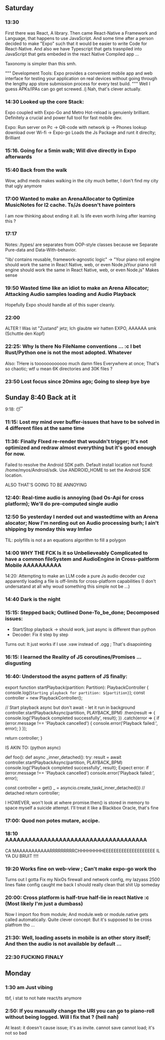 ## Saturday

### 13:30

First there was React, A library. Then came React-Native a Framework and Language, that happens to use JavaScript. And some time after a person decided to make "Expo" such that it would be easier to write Code for React-Native. And also we have Typescript that gets trasnpiled into JavaScript that gets embeded in the react Native Compiled app ...

Taxonomy is simpler than this smh.

"""
Development Tools: Expo provides a convenient mobile app and web interface for testing your application on real devices without going through the lengthy app store submission process for every test build.
"""
Well I guess APKs/IPAs can go get screwed. /j
Nah, that's clever actually.


### 14:30 Looked up the core Stack:

Expo coupled with Expo-Go and Metro Hot-reload is genuienly brilliant. Definitely a crucial and power full tool for fast mobile dev.

Expo: Run server on Pc -> QR-code with network ip -> Phones lookup download over Wi-fi -> Expo-go Loads the Js Package and runt it direclty;
Brilliant


### 15:16. Going for a 5min walk; Will dive directly in Expo afterwards

### 15:40 Back from the walk

Wow, adhd meds makes walking in the city much better, I don't find my city that ugly anymore 

### 17:00 Wanted to make an ArenaAllocator to Optimize MusicNotes for l2 cache. Ts/Js doesn't have pointers

I am now thinking about ending it all. Is life even worth living after learning this ?

### 17:17

Notes: 
/types/ are separates from OOP-style classes because we Separate Pure-data and Data-With-behavior.

"lib/ contains reusable, framework-agnostic logic" -> "Your piano roll engine should work the same in React Native, web, or even Node.jsYour piano roll engine should work the same in React Native, web, or even Node.js"
Makes sense

### 19:50 Wasted time like an idiot to make an Arena Allocator; Attacking Audio samples loading and Audio Playback

Hopefully Expo should handle all of this super cleanly.

### 22:00

ALTER ! Was ist "Zustand" jetz; Ich glaubte wir hatten EXPO, AAAAAA smk (Schuttle den Kopf)

### 22:25: Why Is there No FileName conventions ... :c I bet Rust/Python one is not the most adopted. Whatever

Also: THere is toooooooooooo much damn files Everywhere at once; That's so chaotic; wtf u mean 6K directories and 30K files ?


### 23:50 Lost focus since 20mins ago; Going to sleep bye bye


## Sunday 8:40 Back at it
9:18: 😴

### 11:15: Lost my mind over buffer-issues that have to be solved in 4 different files at the same time

### 11:36: Finally FIxed re-render that wouldn't trigger; It's not optimized and redraw almost everything but it's good enough for now.
Failed to resolve the Android SDK path. Default install location not found: /home/myos/Android/sdk. Use ANDROID_HOME to set the Android SDK location.

ALSO THAT'S GOING TO BE ANNOYING

### 12:40: Real-time audio is annoying (bad Os-Api for cross platform); We'll do pre-computed single audio


### 12:50 So yesterday I nerded out and wastedtime with an Arena alocator; Now I'm nerding out on Audio processing burh; I ain't shipping by monday this way lmfao

TIL: polyfills is not a an equations algorithm to fill a polygon

### 14:00 WHY THE FCK Is it so Unbelieveably Complicated to have a common fileSystem and AudioEngine in Cross-paltform Mobile AAAAAAAAAA

14:20: Attempting to make an LLM code a pure Js audio decoder cuz apparently loading a file is off-limits for cross-platform capabilities (I don't undersatand at all why woud something this simple not be ...)

### 14:40 Dark is the night


### 15:15: Stepped back; Outlined Done-To_be_done; Decomposed issues:
- Start/Stop playback -> should work, just async is different than python
- Decoder: Fix it step by step

Turns out: It just works if I use .vaw instead of .ogg ; That's disapointing

### 16:15: I learned the Reality of JS coroutines/Promises ... disgusting


### 16:40: Understood the async pattern of JS finally:


export function startPlayback(partition: Partition): PlaybackController {
  console.log(`Starting playback for partition: ${partition}`);
  const controller = new PlaybackController();

  // Start playback async but don't await - let it run in background
  controller.startPlaybackAsync(partition, PLAYBACK_BPM)
    .then(result => {
      console.log('Playback completed successfully', result);
    })
    .catch(error => {
      if (error.message !== 'Playback cancelled') {
        console.error('Playback failed:', error);
      }
    });

  return controller;
}

IS AKIN TO: (python async)

def foo():
  def async _inner_detached():
    try:
      result = await controller.startPlaybackAsync(partition, PLAYBACK_BPM)
      console.log('Playback completed successfully', result);
    Expect error:
      if (error.message !== 'Playback cancelled')
        console.error('Playback failed:', error);

  const controller = get()
  _ = asyncio.create_task(_inner_detached()) // detached
  return controller;


I HOWEVER, won't look at where promise.then() is stored in memory to space myself a suicide attempt.
I'll treat it like a Blackbox Oracle, that's fine

### 17:00: Quod non potes mutare, accipe.

### 18:10 AAAAAAAAAAAAAAAAAAAAAAAAAAAAAAAAAAAAA

CA MAAAAAAAAAAARRRRRRRRRCHHHHHHHHEEEEEEEEEEEEEEEEEEEE
IL YA DU BRUIT !!!!

### 19:20 Works fine on web-view ; Can't make expo-go work tho

Turns out I gotta Fix my NixOs firewall and network config, my lazyass 2500 lines flake config caught me back
I should really clean that shit Up someday

### 20:00: Cross platform is half-true half-lie in react Native :c (Most likely I'm just a dumbass)
Now I import foo from module; And module.web or module.native gets called automatically.
Quite clever concept: But it's supposed to be cross platfrom tho ...

### 21:30:  Well, loading assets in mobile is an other story itself; And then the audio is not available by default ...

### 22:30 FUCKING FINALY

## Monday

### 1:30 am Just vibing

tbf, i stat to not hate react/ts anymore

### 2:50: If you manually change the URl you can go to piano-roll without being logged. Will I fix that ? (hell nah)
At least: it doesn't cause issue; it's as invite. cannot save cannot load; it's not so bad

